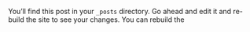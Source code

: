 
You’ll find this post in your `_posts` directory. Go ahead and edit it and re-build the site to see your changes. You can rebuild the 
